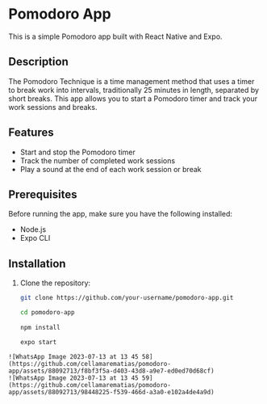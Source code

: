 # Pomodoro App

This is a simple Pomodoro app built with React Native and Expo.

## Description

The Pomodoro Technique is a time management method that uses a timer to break work into intervals, traditionally 25 minutes in length, separated by short breaks. This app allows you to start a Pomodoro timer and track your work sessions and breaks.

## Features

- Start and stop the Pomodoro timer
- Track the number of completed work sessions
- Play a sound at the end of each work session or break

## Prerequisites

Before running the app, make sure you have the following installed:

- Node.js
- Expo CLI

## Installation

1. Clone the repository:

   ```bash
   git clone https://github.com/your-username/pomodoro-app.git

   cd pomodoro-app
    
   npm install
   
   expo start

```
![WhatsApp Image 2023-07-13 at 13 45 58](https://github.com/cellamarematias/pomodoro-app/assets/88092713/f8bf3f5a-d403-43d8-a9e7-ed0ed70d68cf)
![WhatsApp Image 2023-07-13 at 13 45 59](https://github.com/cellamarematias/pomodoro-app/assets/88092713/98448225-f539-466d-a3a0-e102a4de4a9d)


